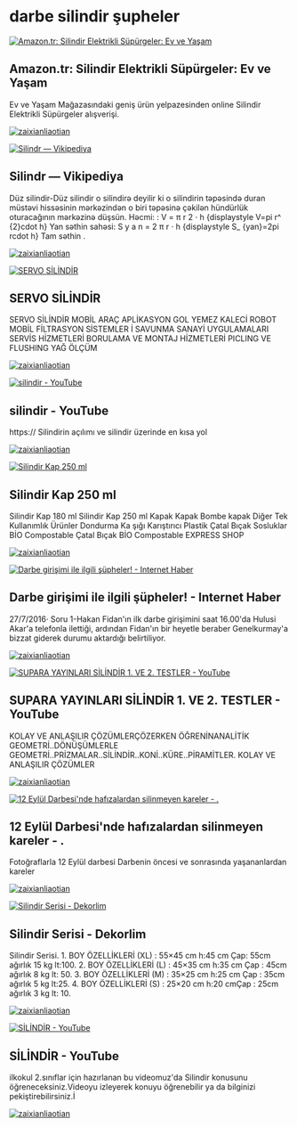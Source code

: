 # darbe silindir şupheler
<a href="https://mnn.zoosnet.net/LR/Chatpre.aspx?id=MNN94995150&p=https://topgrinding.com/" target="_blank">![Amazon.tr: Silindir Elektrikli Süpürgeler: Ev ve Yaşam](https://github.com/technlg/images/blob/main/14.jpg)</a>
## Amazon.tr: Silindir Elektrikli Süpürgeler: Ev ve Yaşam
Ev ve Yaşam Mağazasındaki geniş ürün yelpazesinden online Silindir Elektrikli Süpürgeler alışverişi.
<a href="https://mnn.zoosnet.net/LR/Chatpre.aspx?id=MNN94995150&p=https://topgrinding.com/" target="_blank"><img src="https://github.com/technlg/images/raw/main/chat11.jpg" alt="zaixianliaotian"/></a><a href="//whatsapp.shibangsoft.com/WhatsApp.php" ><img src="https://github.com/technlg/images/raw/main/chat11.png" alt=""></a>
<a href="https://mnn.zoosnet.net/LR/Chatpre.aspx?id=MNN94995150&p=https://topgrinding.com/" target="_blank">![Silindr — Vikipediya](https://github.com/technlg/images/blob/main/65.jpg)</a>
## Silindr — Vikipediya
Düz silindir-Düz silindir o silindirə deyilir ki o silindirin təpəsində duran müstəvi hissəsinin mərkəzindən o biri təpəsinə çəkilən hündürlük oturacağının mərkəzinə düşsün. Həcmi: : V = π r 2 ⋅ h {displaystyle V=pi r^ {2}cdot h} Yan səthin sahəsi: S y a n = 2 π r ⋅ h {displaystyle S_ {yan}=2pi rcdot h} Tam səthin .
<a href="https://mnn.zoosnet.net/LR/Chatpre.aspx?id=MNN94995150&p=https://topgrinding.com/" target="_blank"><img src="https://github.com/technlg/images/raw/main/chat11.jpg" alt="zaixianliaotian"/></a><a href="//whatsapp.shibangsoft.com/WhatsApp.php" ><img src="https://github.com/technlg/images/raw/main/chat11.png" alt=""></a>
<a href="https://mnn.zoosnet.net/LR/Chatpre.aspx?id=MNN94995150&p=https://topgrinding.com/" target="_blank">![SERVO SİLİNDİR](https://github.com/technlg/images/blob/main/3.jpg)</a>
## SERVO SİLİNDİR
SERVO SİLİNDİR MOBİL ARAÇ APLİKASYON GOL YEMEZ KALECİ ROBOT MOBİL FİLTRASYON SİSTEMLER İ SAVUNMA SANAYİ UYGULAMALARI SERVİS HİZMETLERİ BORULAMA VE MONTAJ HİZMETLERİ PICLING VE FLUSHING YAĞ ÖLÇÜM 
<a href="https://mnn.zoosnet.net/LR/Chatpre.aspx?id=MNN94995150&p=https://topgrinding.com/" target="_blank"><img src="https://github.com/technlg/images/raw/main/chat11.jpg" alt="zaixianliaotian"/></a><a href="//whatsapp.shibangsoft.com/WhatsApp.php" ><img src="https://github.com/technlg/images/raw/main/chat11.png" alt=""></a>
<a href="https://mnn.zoosnet.net/LR/Chatpre.aspx?id=MNN94995150&p=https://topgrinding.com/" target="_blank">![silindir - YouTube](https://github.com/technlg/images/blob/main/30.jpg)</a>
## silindir - YouTube
https:// Silindirin açılımı ve silindir üzerinde en kısa yol
<a href="https://mnn.zoosnet.net/LR/Chatpre.aspx?id=MNN94995150&p=https://topgrinding.com/" target="_blank"><img src="https://github.com/technlg/images/raw/main/chat11.jpg" alt="zaixianliaotian"/></a><a href="//whatsapp.shibangsoft.com/WhatsApp.php" ><img src="https://github.com/technlg/images/raw/main/chat11.png" alt=""></a>
<a href="https://mnn.zoosnet.net/LR/Chatpre.aspx?id=MNN94995150&p=https://topgrinding.com/" target="_blank">![Silindir Kap 250 ml](https://github.com/technlg/images/blob/main/43.jpg)</a>
## Silindir Kap 250 ml
Silindir Kap 180 ml Silindir Kap 250 ml Kapak Kapak Bombe kapak Diğer Tek Kullanımlık Ürünler Dondurma Ka şığı Karıştırıcı Plastik Çatal Bıçak Sosluklar BİO Compostable Çatal Bıçak BİO Compostable EXPRESS SHOP 
<a href="https://mnn.zoosnet.net/LR/Chatpre.aspx?id=MNN94995150&p=https://topgrinding.com/" target="_blank"><img src="https://github.com/technlg/images/raw/main/chat11.jpg" alt="zaixianliaotian"/></a><a href="//whatsapp.shibangsoft.com/WhatsApp.php" ><img src="https://github.com/technlg/images/raw/main/chat11.png" alt=""></a>
<a href="https://mnn.zoosnet.net/LR/Chatpre.aspx?id=MNN94995150&p=https://topgrinding.com/" target="_blank">![Darbe girişimi ile ilgili şüpheler! - Internet Haber](https://github.com/technlg/images/blob/main/47.jpg)</a>
## Darbe girişimi ile ilgili şüpheler! - Internet Haber
27/7/2016· Soru 1-Hakan Fidan'ın ilk darbe girişimini saat 16.00'da Hulusi Akar'a telefonla ilettiği, ardından Fidan'ın bir heyetle beraber Genelkurmay'a bizzat giderek durumu aktardığı belirtiliyor.
<a href="https://mnn.zoosnet.net/LR/Chatpre.aspx?id=MNN94995150&p=https://topgrinding.com/" target="_blank"><img src="https://github.com/technlg/images/raw/main/chat11.jpg" alt="zaixianliaotian"/></a><a href="//whatsapp.shibangsoft.com/WhatsApp.php" ><img src="https://github.com/technlg/images/raw/main/chat11.png" alt=""></a>
<a href="https://mnn.zoosnet.net/LR/Chatpre.aspx?id=MNN94995150&p=https://topgrinding.com/" target="_blank">![SUPARA YAYINLARI SİLİNDİR 1. VE 2. TESTLER - YouTube](https://github.com/technlg/images/blob/main/5.jpg)</a>
## SUPARA YAYINLARI SİLİNDİR 1. VE 2. TESTLER - YouTube
KOLAY VE ANLAŞILIR ÇÖZÜMLERÇÖZERKEN ÖĞRENİNANALİTİK GEOMETRİ..DÖNÜŞÜMLERLE GEOMETRİ..PRİZMALAR..SİLİNDİR..KONİ..KÜRE..PİRAMİTLER. KOLAY VE ANLAŞILIR ÇÖZÜMLER 
<a href="https://mnn.zoosnet.net/LR/Chatpre.aspx?id=MNN94995150&p=https://topgrinding.com/" target="_blank"><img src="https://github.com/technlg/images/raw/main/chat11.jpg" alt="zaixianliaotian"/></a><a href="//whatsapp.shibangsoft.com/WhatsApp.php" ><img src="https://github.com/technlg/images/raw/main/chat11.png" alt=""></a>
<a href="https://mnn.zoosnet.net/LR/Chatpre.aspx?id=MNN94995150&p=https://topgrinding.com/" target="_blank">![12 Eylül Darbesi'nde hafızalardan silinmeyen kareler - .](https://github.com/technlg/images/blob/main/38.jpg)</a>
## 12 Eylül Darbesi'nde hafızalardan silinmeyen kareler - .
Fotoğraflarla 12 Eylül darbesi Darbenin öncesi ve sonrasında yaşananlardan kareler
<a href="https://mnn.zoosnet.net/LR/Chatpre.aspx?id=MNN94995150&p=https://topgrinding.com/" target="_blank"><img src="https://github.com/technlg/images/raw/main/chat11.jpg" alt="zaixianliaotian"/></a><a href="//whatsapp.shibangsoft.com/WhatsApp.php" ><img src="https://github.com/technlg/images/raw/main/chat11.png" alt=""></a>
<a href="https://mnn.zoosnet.net/LR/Chatpre.aspx?id=MNN94995150&p=https://topgrinding.com/" target="_blank">![Silindir Serisi - Dekorlim](https://github.com/technlg/images/blob/main/11.jpg)</a>
## Silindir Serisi - Dekorlim
Silindir Serisi. 1. BOY ÖZELLİKLERİ (XL) : 55×45 cm h:45 cm Çap: 55cm ağırlık 15 kg lt:100. 2. BOY ÖZELLİKLERİ (L) : 45×35 cm h:35 cm Çap : 45cm ağırlık 8 kg lt: 50. 3. BOY ÖZELLİKLERİ (M) : 35×25 cm h:25 cm Çap : 35cm ağırlık 5 kg lt:25. 4. BOY ÖZELLİKLERİ (S) : 25×20 cm h:20 cmÇap : 25cm ağırlık 3 kg lt: 10.
<a href="https://mnn.zoosnet.net/LR/Chatpre.aspx?id=MNN94995150&p=https://topgrinding.com/" target="_blank"><img src="https://github.com/technlg/images/raw/main/chat11.jpg" alt="zaixianliaotian"/></a><a href="//whatsapp.shibangsoft.com/WhatsApp.php" ><img src="https://github.com/technlg/images/raw/main/chat11.png" alt=""></a>
<a href="https://mnn.zoosnet.net/LR/Chatpre.aspx?id=MNN94995150&p=https://topgrinding.com/" target="_blank">![SİLİNDİR - YouTube](https://github.com/technlg/images/blob/main/13.jpg)</a>
## SİLİNDİR - YouTube
ilkokul 2.sınıflar için hazırlanan bu videomuz'da Silindir konusunu öğreneceksiniz.Videoyu izleyerek konuyu öğrenebilir ya da bilginizi pekiştirebilirsiniz.İ
<a href="https://mnn.zoosnet.net/LR/Chatpre.aspx?id=MNN94995150&p=https://topgrinding.com/" target="_blank"><img src="https://github.com/technlg/images/raw/main/chat11.jpg" alt="zaixianliaotian"/></a><a href="//whatsapp.shibangsoft.com/WhatsApp.php" ><img src="https://github.com/technlg/images/raw/main/chat11.png" alt=""></a>
